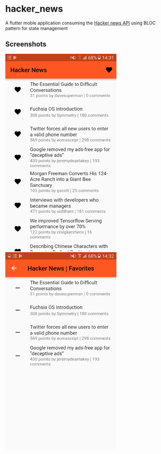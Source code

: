 # hacker_news

A flutter moble application consuming the [Hacker news API](https://github.com/HackerNews/API) using BLOC pattern for state management

## Screenshots
<img src='screenshots/screenshot1.png' width='350'> <img src='screenshots/screenshot2.png' width='350'>